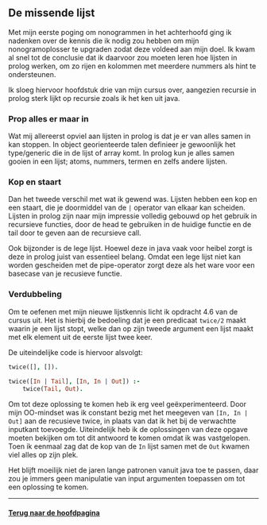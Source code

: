 ## De missende lijst

Met mijn eerste poging om nonogrammen in het achterhoofd ging ik nadenken over de kennis die ik nodig zou hebben om mijn nonogramoplosser te upgraden zodat deze voldeed aan mijn doel. Ik kwam al snel tot de conclusie dat ik daarvoor zou moeten leren hoe lijsten in prolog werken, om zo rijen en kolommen met meerdere nummers als hint te ondersteunen.

Ik sloeg hiervoor hoofdstuk drie van mijn cursus over, aangezien recursie in prolog sterk lijkt op recursie zoals ik het ken uit java.

### Prop alles er maar in

Wat mij allereerst opviel aan lijsten in prolog is dat je er van alles samen in kan stoppen. In object georienteerde talen definieer je gewoonlijk het type/generic die in de lijst of array komt. In prolog kun je alles samen gooien in een lijst; atoms, nummers, termen en zelfs andere lijsten.

### Kop en staart

Dan het tweede verschil met wat ik gewend was. Lijsten hebben een kop en een staart, die je doormiddel van de `|` operator van elkaar kan scheiden. Lijsten in prolog zijn naar mijn impressie volledig gebouwd op het gebruik in recursieve functies, door de head te gebruiken in de huidige functie en de tail door te geven aan de recursieve call.

Ook bijzonder is de lege lijst. Hoewel deze in java vaak voor heibel zorgt is deze in prolog juist van essentieel belang. Omdat een lege lijst niet kan worden gescheiden met de pipe-operator zorgt deze als het ware voor een basecase van je recusieve functie.

### Verdubbeling

Om te oefenen met mijn nieuwe lijstkennis licht ik opdracht 4.6 van de cursus uit. Het is hierbij de bedoeling dat je een predicaat `twice/2` maakt waarin je een lijst stopt, welke dan op zijn tweede argument een lijst maakt met elk element uit de eerste lijst twee keer.

De uiteindelijke code is hiervoor alsvolgt:
```prolog
twice([], []).
	
twice([In | Tail], [In, In | Out]) :-
	twice(Tail, Out).
```
Om tot deze oplossing te komen heb ik erg veel geëxperimenteerd. Door mijn OO-mindset was ik constant bezig met het meegeven van `[In, In | Out]` aan de recusieve twice, in plaats van dat ik het bij de verwachtte inputkant toevoegde. Uiteindelijk heb ik de oplossingen van deze opgave moeten bekijken om tot dit antwoord te komen omdat ik was vastgelopen. Toen ik eenmaal zag dat de kop van de `In` lijst samen met de `Out` kwamen viel alles op zijn plek.

Het blijft moeilijk niet de jaren lange patronen vanuit java toe te passen, daar zou je immers geen manipulatie van input argumenten toepassen om tot een oplossing te komen.

---

#### [Terug naar de hoofdpagina](index.md)
